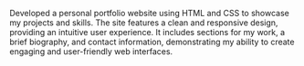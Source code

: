 Developed a personal portfolio website using HTML and CSS to showcase my projects and skills. The site features a clean and responsive design, providing an intuitive user experience. It includes sections for my work, a brief biography, and contact information, demonstrating my ability to create engaging and user-friendly web interfaces.

